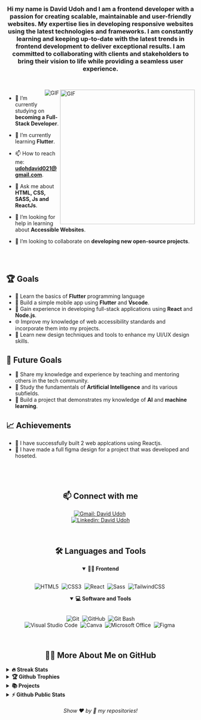 <h3 align="center">
Hi my name is David Udoh and I am a frontend developer with a passion for creating scalable, maintainable and user-friendly websites. My expertise lies in developing responsive websites using the latest technologies and frameworks. I am constantly learning and keeping up-to-date with the latest trends in frontend development to deliver exceptional results. I am committed to collaborating with clients and stakeholders to bring their vision to life while providing a seamless user experience. 
</h3>

##

<br>

<!--- Web illustrations by Storyset ( https://storyset.com/web ) --->
<img align="right" alt="GIF" src="https://user-images.githubusercontent.com/90595158/224520261-cac35362-4a70-4108-85c8-260ac8e0b0bd.svg#gh-dark-mode-only" width="360px"/>
<img align="right" alt="GIF" src="https://user-images.githubusercontent.com/90595158/224520109-e00b8f1e-08c9-4316-9920-ea4e88701a61.svg#gh-light-mode-only"

<br>

- 🔭 I’m currently studying on **becoming a Full-Stack Developer**.

- 🌱 I’m currently learning **Flutter**.

- 📫 How to reach me: **udohdavid021@gmail.com**.

- 💬 Ask me about **HTML, CSS, SASS, Js and ReactJs**.

- 🤝 I’m looking for help in learning about **Accessible Websites**.

- 👯 I’m looking to collaborate on **developing new open-source projects**.

<br>
<br>

## 🏆 Goals

- 📖 Learn the basics of **Flutter** programming language
- 📱 Build a simple mobile app using **Flutter** and **Vscode**.
- 🚀 Gain experience in developing full-stack applications using **React** and **Node.js**.
- 🌐 Improve my knowledge of web accessibility standards and incorporate them into my projects.
- 🎨 Learn new design techniques and tools to enhance my UI/UX design skills.

## 🎯 Future Goals

- 🌟 Share my knowledge and experience by teaching and mentoring others in the tech community.
- 🧠 Study the fundamentals of **Artificial Intelligence** and its various subfields.
- 🤖 Build a project that demonstrates my knowledge of **AI** and **machine learning**.

## 📈 Achievements

- 🎉 I have successfully built 2 web applcations using Reactjs.
- 🤝 I have made a full figma design for a project that was developed and hoseted.

#

<br>

<h2 align="center">📫 Connect with me</h2>

<div align = "center">
    
[![Gmail: David Udoh](https://img.shields.io/badge/-gmail-red?style=for-the-badge&logo=Gmail&logoColor=white&link=mailto:udohdavid021@gmail.com)](mailto:udohdavid021@gmail.com)&nbsp;
<br>
[![Linkedin: David Udoh](https://img.shields.io/badge/-linkedin-blue?style=for-the-badge&logo=Linkedin&logoColor=white&link=https://www.linkedin.com/in/david-udoh-58a882244/)](https://www.linkedin.com/in/david-udoh-58a882244/)
  
</div>

<br>

<div align = "center">

<h2 align="center">🛠️ Languages and Tools</h2>

<details open>
<summary><b>🏄‍♂️ Frontend</b></summary>
<br>
  
![HTML5](https://img.shields.io/badge/-HTML5-E34F26?style=for-the-badge&logo=html5&logoColor=white)&nbsp;
![CSS3](https://img.shields.io/badge/-CSS3-1572B6?style=for-the-badge&logo=css3)&nbsp;
![React](https://img.shields.io/badge/-React-%23404d59?style=for-the-badge&logo=react)&nbsp;
![Sass](https://img.shields.io/badge/-Sass-CC6699?style=for-the-badge&logo=sass&logoColor=white)&nbsp;
![TailwindCSS](https://img.shields.io/badge/-Tailwind_CSS-38B2AC?style=for-the-badge&logo=tailwind-css&logoColor=white)&nbsp;
</details>

<details open>
<summary><b>💻 Software and Tools</b></summary>
<br>

![Git](https://img.shields.io/badge/-Git-F05032?style=for-the-badge&logo=git&logoColor=white)&nbsp;
![GitHub](https://img.shields.io/badge/-GitHub-181717?style=for-the-badge&logo=github)&nbsp;
![Git Bash](https://img.shields.io/badge/-Git%20Bash-33BDBD?style=for-the-badge&logo=GNU%20Bash&logoColor=white)
<br>
![Visual Studio Code](https://img.shields.io/badge/-VSCODE-007ACC?style=for-the-badge&&logo=visual-studio-code&logoColor=white)&nbsp;
![Canva](https://img.shields.io/badge/-Canva-00C4CC?style=for-the-badge&logo=canva&logoColor=white)&nbsp;
![Microsoft Office](https://img.shields.io/badge/-MS%20Office-D83B01?style=for-the-badge&logo=microsoft-office&logoColor=white)&nbsp;
![Figma](https://img.shields.io/badge/-Figma-F24E1E?style=for-the-badge&logo=figma&logoColor=white)&nbsp;

</details>

</div>

<br>

<h2 align="center">👨‍💻 More About Me on GitHub</h2>

<details>
<summary><b>🔥 Streak Stats</b></summary>
<br>
<p align="center">
<img src="http://github-readme-streak-stats.herokuapp.com?user=Dayveed021&theme=radical&hide_border=true" alt="Dayveed021" width="390"/>
</p>
</details>

<details>
<summary><b>🏆 Github Trophies</b></summary>
<br>
<p align="center">
<img src="https://github-profile-trophy.vercel.app/?username=Dayveed021&theme=discord" alt="Dayveed021" />
</p>
</details>

<details>
<summary><b>📚 Projects</b></summary>
<br>
<p align="left">
<!-- BLOG-POST-LIST:START -->
<a href="https://github.com/Dayveed021/OssaiHomes"><img width="320" src="https://github-readme-stats.vercel.app/api/pin/?username=Dayveed021&repo=OssaiHomes&theme=react&bg_color=161B22&title_color=58A6FF&hide_border=true&icon_color=F8D866&show_icons=false&show_description=false" alt="OssaiHomes"></a>
<a href="https://github.com/Dayveed021/Responsive-QR-code-page"><img width="320" src="https://github-readme-stats.vercel.app/api/pin/?username=Dayveed021&repo=Responsive-QR-code-page&theme=react&bg_color=161B22&title_color=58A6FF&hide_border=true&icon_color=F8D866&show_icons=false&show_description=false" alt="Responsive-QR-code-page"></a>
<a href="https://github.com/Dayveed021/Bole"><img width="320" src="https://github-readme-stats.vercel.app/api/pin/?username=Dayveed021&repo=Bole&theme=react&bg_color=161B22&title_color=58A6FF&hide_border=true&icon_color=F8D866&show_icons=false&show_description=false" alt="Bole"></a>
<a href="https://github.com/Dayveed021/DoorShop"><img width="320" src="https://github-readme-stats.vercel.app/api/pin/?username=Dayveed021&repo=DoorShop&theme=react&bg_color=161B22&title_color=58A6FF&hide_border=true&icon_color=F8D866&show_icons=false&show_description=false" alt="DoorShop"></a>
<a href="https://github.com/Dayveed021/LifeJournalz"><img width="320" src="https://github-readme-stats.vercel.app/api/pin/?username=Dayveed021&repo=LifeJournalz&theme=react&bg_color=161B22&title_color=58A6FF&hide_border=true&icon_color=F8D866&show_icons=false&show_description=false" alt="LifeJournalz"></a>

<!-- BLOG-POST-LIST:END -->
</p>
</details>

<details>
<summary><b>⚡ Github Public Stats</b></summary>
<br>
<p align="center">
<img src="https://github-readme-stats.vercel.app/api?username=Dayveed021&show_icons=true&theme=radical&count_private=true" alt="Dayveed021" width="420"/>&nbsp;<img src="https://github-readme-stats.vercel.app/api/top-langs/?username=Dayveed021&layout=compact&theme=radical" alt="Dayveed021" height="165">
</p>
<img src="https://visitor-badge.glitch.me/badge?page_id=Dayveed021.Dayveed021">
</details>
  
  
<h6 align="center">Show ❤️ by 🌟 my repositories!</h6>
